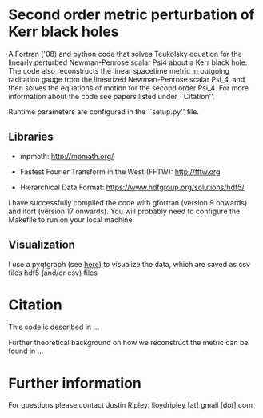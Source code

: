# Second order metric perturbation of Kerr black holes

A Fortran ('08) and python code that solves Teukolsky equation for
the linearly perturbed Newman-Penrose scalar Psi4 about a Kerr black hole.
The code also reconstructs
the linear spacetime metric in outgoing raditation gauge from
the linearized Newman-Penrose scalar Psi\_4, and then
solves the equations of motion for the second order Psi\_4.
For more information about the code see papers listed under ``Citation''.

Runtime parameters are configured in the ``setup.py'' file.

## Libraries

* mpmath: 
	http://mpmath.org/

* Fastest Fourier Transform in the West (FFTW): 
	http://fftw.org

* Hierarchical Data Format:
	https://www.hdfgroup.org/solutions/hdf5/

I have successfully compiled the code with
gfortran (version 9 onwards) and
ifort (version 17 onwards).
You will probably need to configure the Makefile to run on your local machine.

## Visualization

I use a pyqtgraph (see [here](https://github.com/JLRipley314/sci-vis))
to visualize the data, which are saved as csv files hdf5 (and/or csv) files 

# Citation
	
This code is described in
...

Further theoretical background on how we reconstruct the metric can be found in
...

# Further information

For questions please contact
Justin Ripley: lloydripley [at] gmail [dot] com
